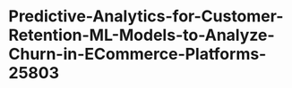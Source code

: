 # Predictive-Analytics-for-Customer-Retention-ML-Models-to-Analyze-Churn-in-ECommerce-Platforms-25803
